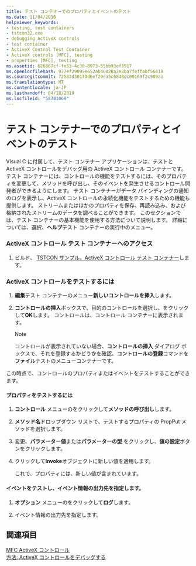 ```yaml
---
title: テスト コンテナーでのプロパティとイベントのテスト
ms.date: 11/04/2016
helpviewer_keywords:
- testing, test containers
- tstcon32.exe
- debugging ActiveX controls
- test container
- ActiveX Control Test Container
- ActiveX controls [MFC], testing
- properties [MFC], testing
ms.assetid: 626867cf-fe53-4c30-8973-55bb93ef3917
ms.openlocfilehash: 977ef29095e652ab40028a2e8ba7feffabf56418
ms.sourcegitcommit: 72583d30170d6ef29ea5c6848dc00169f2c909aa
ms.translationtype: MT
ms.contentlocale: ja-JP
ms.lasthandoff: 04/18/2019
ms.locfileid: "58781069"
---
```

# <a name="testing-properties-and-events-with-test-container"></a>テスト コンテナーでのプロパティとイベントのテスト

Visual C に付属して、テスト コンテナー アプリケーションは、テストと ActiveX コントロールをデバッグ用の ActiveX コントロール コンテナーです。 テスト コンテナーには、コントロールの機能をテストするには、そのプロパティを変更して、メソッドを呼び出し、そのイベントを発生させるコントロール開発者ができるようにします。 テスト コンテナーがデータ バインディングの通知のログを表示し、ActiveX コントロールの永続化機能をテストするための機能も提供します。 ストリームまたはほかのプロパティを保存、再読み込み、および格納されたストリームのデータを調べることができます。 このセクションでは、テスト コンテナーの基本機能を使用する方法について説明します。 詳細については、選択、**ヘルプ**テスト コンテナーの実行中のメニュー。

### <a name="to-access-the-activex-control-test-container"></a>ActiveX コントロール テスト コンテナーへのアクセス

1. ビルド、 [TSTCON サンプル。ActiveX コントロール テスト コンテナー](../overview/visual-cpp-samples.md)します。

### <a name="to-test-your-activex-control"></a>ActiveX コントロールをテストするには

1. **編集**テスト コンテナーのメニュー**新しいコントロールを挿入**します。

1. **コントロールの挿入**ボックスで、目的のコントロールを選択し、をクリックして**OK**します。 コントロールは、コントロール コンテナーに表示されます。

    > [!NOTE]
    >  コントロールが表示されていない場合、**コントロールの挿入** ダイアログ ボックスで、それを登録するかどうかを確認、**コントロールの登録**コマンドを**ファイル**テストのメニューコンテナーです。

この時点で、コントロールのプロパティまたはイベントをテストすることができます。

#### <a name="to-test-properties"></a>プロパティをテストするには

1. **コントロール** メニューのをクリックして**メソッドの呼び出し**します。

1. **メソッド名**ドロップダウン リストで、テストするプロパティの PropPut メソッドを選択します。

1. 変更、**パラメーター値**または**パラメーターの型** をクリックし、**値の設定**ボタンをクリックします。

1. クリックして**Invoke**オブジェクトに新しい値を適用します。

   これで、プロパティには、新しい値が含まれています。

#### <a name="to-test-events-and-specify-the-destination-of-event-information"></a>イベントをテストし、イベント情報の出力先を指定します。

1. **オプション** メニューのをクリックして**ログ**します。

1. イベント情報の出力先を指定します。

## <a name="see-also"></a>関連項目

[MFC ActiveX コントロール](../mfc/mfc-activex-controls.md)<br/>
[方法: ActiveX コントロールをデバッグする](/visualstudio/debugger/how-to-debug-an-activex-control)
